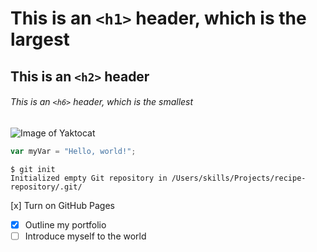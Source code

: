 # This is an `<h1>` header, which is the largest

## This is an `<h2>` header

###### This is an `<h6>` header, which is the smallest


![Image of Yaktocat](https://octodex.github.com/images/yaktocat.png)

``` javascript
var myVar = "Hello, world!";
```


```
$ git init
Initialized empty Git repository in /Users/skills/Projects/recipe-repository/.git/
```


 [x]   Turn on GitHub Pages
- [x] Outline my portfolio
- [ ] Introduce myself to the world
